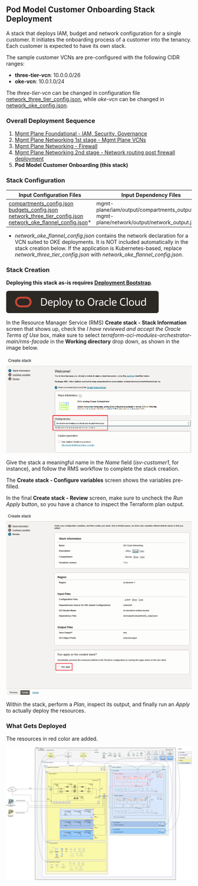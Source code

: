 ## Pod Model Customer Onboarding Stack Deployment

A stack that deploys IAM, budget and network configuration for a single customer. It initiates the onboarding process of a customer into the tenancy. Each customer is expected to have its own stack.

The sample customer VCNs are pre-configured with the following CIDR ranges: 

- **three-tier-vcn**: 10.0.0.0/26
- **oke-vcn**: 10.0.1.0/24

The *three-tier-vcn* can be changed in configuration file [network_three_tier_config.json](../pod/customer1/network_three_tier_config.json), while *oke-vcn* can be changed in [network_oke_config.json](../pod/customer1/network_oke_config.json).

### Overall Deployment Sequence

1. [Mgmt Plane Foundational - IAM, Security, Governance](./MPLANE-FOUNDATIONAL.md)
2. [Mgmt Plane Networking 1st stage - Mgmt Plane VCNs](./MPLANE-NETWORKING.md#stage1)
3. [Mgmt Plane Networking - Firewall](./MPLANE-FIREWALL.md)
4. [Mgmt Plane Networking 2nd stage - Network routing post firewall deployment](./MPLANE-NETWORKING.md#stage2)
5. **Pod Model Customer Onboarding (this stack)**

### Stack Configuration

Input Configuration Files | Input Dependency Files | Generated Output
--------------------------|------------------------|------------------
[compartments_config.json](../pod/customer1/compartments_config.json) <br> [budgets_config.json](../pod/customer1/budgets_config.json) <br> [network_three_tier_config.json](../pod/customer1/network_three_tier_config.json) <br> [network_oke_flannel_config.json](../pod/customer1/network_oke_flannel_config.json)* | mgmt-plane/iam/output/compartments_output.json, mgmt-plane/network/output/network_output.json  | pod/customer1/output/compartments_output.json, pod/customer1/output/network_output.json

* *network_oke_flannel_config.json* contains the network declaration for a VCN suited to OKE deployments. It is NOT included automatically in the stack creation below. If the application is Kubernetes-based, replace *network_three_tier_config.json* with *network_oke_flannel_config.json*.

### Stack Creation

**Deploying this stack as-is requires [Deployment Bootstrap](../readme.md#deployment-bootstrap)**.

[![Deploy_To_OCI](../../design/images/DeployToOCI.svg)](https://cloud.oracle.com/resourcemanager/stacks/create?zipUrl=https://github.com/oci-landing-zones/terraform-oci-modules-orchestrator/archive/refs/heads/main.zip&zipUrlVariables={"configuration_source":"ocibucket","oci_configuration_bucket":"landing-zone-runtime-bucket","oci_configuration_objects":"pod/customer1/compartments_config.json,pod/customer1/budgets_config.json,pod/customer1/network_three_tier_config.json","oci_dependency_objects":"mgmt-plane/iam/output/compartments_output.json,mgmt-plane/network/output/network_output.json","save_output":true,"oci_object_prefix":"pod/customer1/output"})

In the Resource Manager Service (RMS) **Create stack - Stack Information** screen that shows up, check the *I have reviewed and accept the Oracle Terms of Use* box, make sure to select *terraform-oci-modules-orchestrator-main/rms-facade* in the **Working directory** drop down, as shown in the image below. 

![Working_directory](../../design/images/orchestrator-working-dir.png)

Give the stack a meaningful name in the *Name* field (*isv-customer1*, for instance), and follow the RMS workflow to complete the stack creation. 

The **Create stack - Configure variables** screen shows the variables pre-filled.

In the final **Create stack - Review** screen, make sure to uncheck the *Run Apply* button, so you have a chance to inspect the Terraform plan output.

![Run_Apply_Disabled](../../design/images/orchestrator-run-apply-disabled.png)

Within the stack, perform a *Plan*, inspect its output, and finally run an *Apply* to actually deploy the resources.

### What Gets Deployed

The resources in red color are added.

![isv-pod-architecture-customer-1](../../design/images/customer-1-pod.png)
